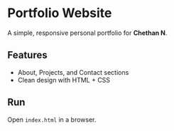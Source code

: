 # Portfolio Website

A simple, responsive personal portfolio for **Chethan N**.

## Features
- About, Projects, and Contact sections
- Clean design with HTML + CSS

## Run
Open `index.html` in a browser.

